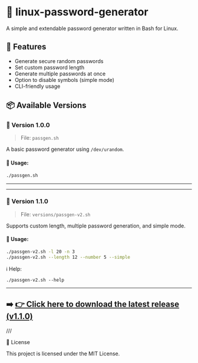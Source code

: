 # 🔐 linux-password-generator

A simple and extendable password generator written in Bash for Linux.

## 🚀 Features

- Generate secure random passwords
- Set custom password length
- Generate multiple passwords at once
- Option to disable symbols (simple mode)
- CLI-friendly usage

## 📦 Available Versions

### 🔸 Version 1.0.0

> File: `passgen.sh`

A basic password generator using `/dev/urandom`.

#### 📌 Usage:
```bash
./passgen.sh
```

---


---

### 🔸 Version 1.1.0

> File: `versions/passgen-v2.sh`

Supports custom length, multiple password generation, and simple mode.

#### 📌 Usage:
```bash
./passgen-v2.sh -l 20 -n 3
./passgen-v2.sh --length 12 --number 5 --simple

```

ℹ️ Help:
```
./passgen-v2.sh --help
```
---
➡️ [👉 Click here to download the latest release (v1.1.0)](https://github.com/farzan-dev13/linux-password-generator/releases/tag/v1.1.0)
---
///


📄 License

This project is licensed under the MIT License.

